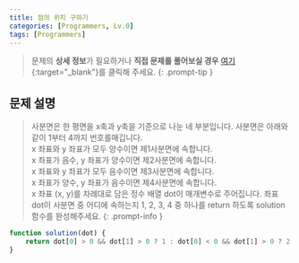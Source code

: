 ```yaml
---
title: 점의 위치 구하기
categories: [Programmers, Lv.0]
tags: [Programmers]
---
```


> 문제의 **상세 정보**가 필요하거나 **직접 문제를 풀어보실 경우** [여기](https://school.programmers.co.kr/learn/courses/30/lessons/120841){:target="_blank"}를 클릭해 주세요.
{: .prompt-tip }

## 문제 설명

> 사분면은 한 평면을 x축과 y축을 기준으로 나눈 네 부분입니다. 사분면은 아래와 같이 1부터 4까지 번호를매깁니다.<br>
x 좌표와 y 좌표가 모두 양수이면 제1사분면에 속합니다.<br>
x 좌표가 음수, y 좌표가 양수이면 제2사분면에 속합니다.<br>
x 좌표와 y 좌표가 모두 음수이면 제3사분면에 속합니다.<br>
x 좌표가 양수, y 좌표가 음수이면 제4사분면에 속합니다.<br>
x 좌표 (x, y)를 차례대로 담은 정수 배열 dot이 매개변수로 주어집니다. 좌표 dot이 사분면 중 어디에 속하는지 1, 2, 3, 4 중 하나를 return 하도록 solution 함수를 완성해주세요.
{: .prompt-info }

```js
function solution(dot) {
    return dot[0] > 0 && dot[1] > 0 ? 1 : dot[0] < 0 && dot[1] > 0 ? 2 : dot[0] < 0 && dot[1] < 0 ? 3 : 4;
}
```